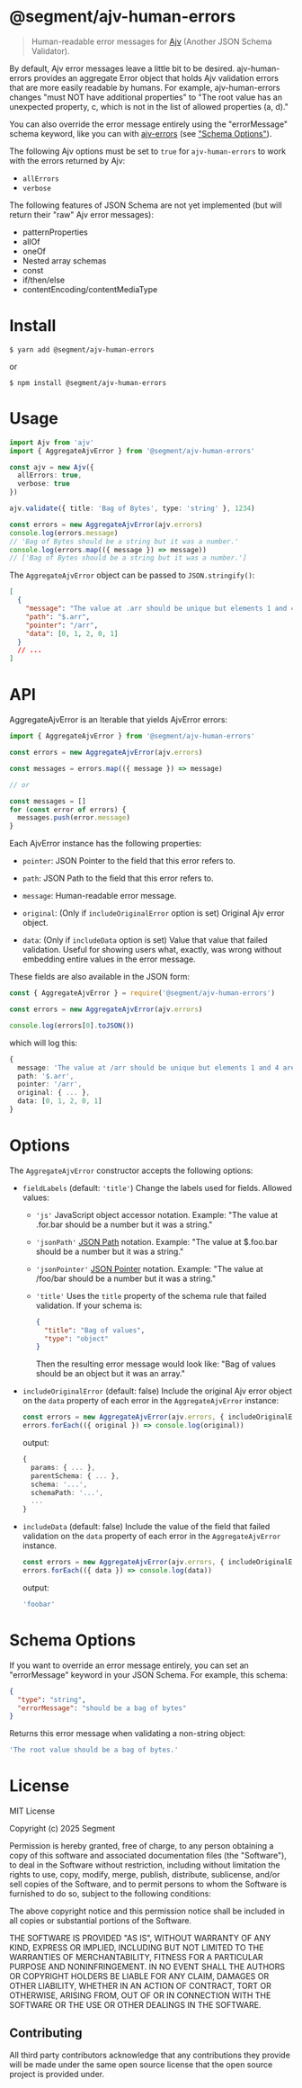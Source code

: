 # @segment/ajv-human-errors

> Human-readable error messages for [Ajv](https://ajv.js.org) (Another JSON Schema Validator).

By default, Ajv error messages leave a little bit to be desired. ajv-human-errors provides an aggregate Error object that holds Ajv validation errors that are more easily readable by humans. For example, ajv-human-errors changes "must NOT have additional properties" to "The root value has an unexpected property, c, which is not in the list of allowed properties (a, d)."

You can also override the error message entirely using the "errorMessage" schema keyword, like you can with [ajv-errors](https://github.com/ajv-validator/ajv-errors) (see ["Schema Options"](#schema-options)).

The following Ajv options must be set to `true` for `ajv-human-errors` to work with the errors returned by Ajv:

- `allErrors`
- `verbose`

The following features of JSON Schema are not yet implemented (but will return their "raw" Ajv error messages):

- patternProperties
- allOf
- oneOf
- Nested array schemas
- const
- if/then/else
- contentEncoding/contentMediaType

# Install

```console
$ yarn add @segment/ajv-human-errors
```

or

```console
$ npm install @segment/ajv-human-errors
```

# Usage

```ts
import Ajv from 'ajv'
import { AggregateAjvError } from '@segment/ajv-human-errors'

const ajv = new Ajv({
  allErrors: true,
  verbose: true
})

ajv.validate({ title: 'Bag of Bytes', type: 'string' }, 1234)

const errors = new AggregateAjvError(ajv.errors)
console.log(errors.message)
// 'Bag of Bytes should be a string but it was a number.'
console.log(errors.map(({ message }) => message))
// ['Bag of Bytes should be a string but it was a number.']
```

The `AggregateAjvError` object can be passed to `JSON.stringify()`:

```json
[
  {
    "message": "The value at .arr should be unique but elements 1 and 4 are the same.",
    "path": "$.arr",
    "pointer": "/arr",
    "data": [0, 1, 2, 0, 1]
  }
  // ...
]
```

# API

AggregateAjvError is an Iterable that yields AjvError errors:

```ts
import { AggregateAjvError } from '@segment/ajv-human-errors'

const errors = new AggregateAjvError(ajv.errors)

const messages = errors.map(({ message }) => message)

// or

const messages = []
for (const error of errors) {
  messages.push(error.message)
}
```

Each AjvError instance has the following properties:

- `pointer`: JSON Pointer to the field that this error refers to.

- `path`: JSON Path to the field that this error refers to.

- `message`: Human-readable error message.

- `original`: (Only if `includeOriginalError` option is set) Original Ajv error object.

- `data`: (Only if `includeData` option is set) Value that value that failed validation. Useful for showing users what, exactly, was wrong without embedding entire values in the error message.

These fields are also available in the JSON form:

```ts
const { AggregateAjvError } = require('@segment/ajv-human-errors')

const errors = new AggregateAjvError(ajv.errors)

console.log(errors[0].toJSON())
```

which will log this:

```ts
{
  message: 'The value at /arr should be unique but elements 1 and 4 are the same.',
  path: '$.arr',
  pointer: '/arr',
  original: { ... },
  data: [0, 1, 2, 0, 1]
}
```

# Options

The `AggregateAjvError` constructor accepts the following options:

- `fieldLabels` (default: `'title'`) Change the labels used for fields. Allowed values:

  - `'js'` JavaScript object accessor notation. Example: "The value at .for.bar should be a number
    but it was a string."

  - `'jsonPath'` [JSON Path](https://goessner.net/articles/JsonPath/) notation. Example: "The
    value at $.foo.bar should be a number but it was a string."

  - `'jsonPointer'` [JSON Pointer](https://tools.ietf.org/html/rfc6901) notation. Example: "The
    value at /foo/bar should be a number but it was a string."

  - `'title'` Uses the `title` property of the schema rule that failed validation. If your schema
    is:

    ```json
    {
      "title": "Bag of values",
      "type": "object"
    }
    ```

    Then the resulting error message would look like: "Bag of values should be an object but it was an array."

- `includeOriginalError` (default: false) Include the original Ajv error object on the `data` property of each error in the `AggregateAjvError` instance:

  ```ts
  const errors = new AggregateAjvError(ajv.errors, { includeOriginalError: true })
  errors.forEach(({ original }) => console.log(original))
  ```

  output:

  ```ts
  {
    params: { ... },
    parentSchema: { ... },
    schema: '...',
    schemaPath: '...',
    ...
  }
  ```

- `includeData` (default: false) Include the value of the field that failed validation on the `data`
  property of each error in the `AggregateAjvError` instance.

  ```ts
  const errors = new AggregateAjvError(ajv.errors, { includeOriginalError: true })
  errors.forEach(({ data }) => console.log(data))
  ```

  output:

  ```ts
  'foobar'
  ```

# Schema Options

If you want to override an error message entirely, you can set an "errorMessage" keyword in your
JSON Schema. For example, this schema:

```json
{
  "type": "string",
  "errorMessage": "should be a bag of bytes"
}
```

Returns this error message when validating a non-string object:

```ts
'The root value should be a bag of bytes.'
```

# License

MIT License

Copyright (c) 2025 Segment

Permission is hereby granted, free of charge, to any person obtaining a copy
of this software and associated documentation files (the "Software"), to deal
in the Software without restriction, including without limitation the rights
to use, copy, modify, merge, publish, distribute, sublicense, and/or sell
copies of the Software, and to permit persons to whom the Software is
furnished to do so, subject to the following conditions:

The above copyright notice and this permission notice shall be included in all
copies or substantial portions of the Software.

THE SOFTWARE IS PROVIDED "AS IS", WITHOUT WARRANTY OF ANY KIND, EXPRESS OR
IMPLIED, INCLUDING BUT NOT LIMITED TO THE WARRANTIES OF MERCHANTABILITY,
FITNESS FOR A PARTICULAR PURPOSE AND NONINFRINGEMENT. IN NO EVENT SHALL THE
AUTHORS OR COPYRIGHT HOLDERS BE LIABLE FOR ANY CLAIM, DAMAGES OR OTHER
LIABILITY, WHETHER IN AN ACTION OF CONTRACT, TORT OR OTHERWISE, ARISING FROM,
OUT OF OR IN CONNECTION WITH THE SOFTWARE OR THE USE OR OTHER DEALINGS IN THE
SOFTWARE.

## Contributing

All third party contributors acknowledge that any contributions they provide will be made under the same open source license that the open source project is provided under.
